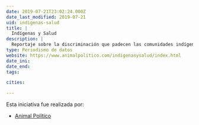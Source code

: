 ```yaml
---
date: 2019-07-21T23:02:24.000Z
date_last_modified: 2019-07-21
uid: indigenas-salud
title: |
  Indígenas y Salud
description: |
  Reportaje sobre la discriminación que padecen las comunidades indígenas en materia de acceso efectivo a los servicios de salud en México.
type: Periodismo de datos
website: https://www.animalpolitico.com/indigenasysalud/index.html
date_ini: 
date_end: 
tags:

cities: 

---
```


Esta iniciativa fue realizada por:

- [Animal Político](/organizaciones/animal-politico)
